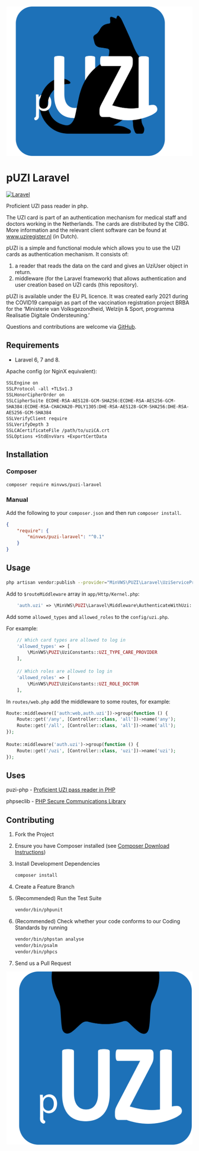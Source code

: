 ![pUZI logo](pUZI.svg "pUZI logo")
# pUZI Laravel

[![Laravel](https://github.com/minvws/pUZI-laravel/actions/workflows/test.yml/badge.svg)](https://github.com/minvws/pUZI-laravel/actions/workflows/test.yml)

Proficient UZI pass reader in php.

The UZI card is part of an authentication mechanism for medical staff and doctors working in the Netherlands. The cards are distributed by the CIBG. More information and the relevant client software can be found at www.uziregister.nl (in Dutch).

pUZI is a simple and functional module which allows you to use the UZI cards as authentication mechanism. It consists of:

1. a reader that reads the data on the card and gives an UziUser object in return.
2. middleware (for the Laravel framework) that allows authentication and user creation based on UZI cards (this repository).

pUZI is available under the EU PL licence. It was created early 2021 during the COVID19 campaign as part of the vaccination registration project BRBA for the ‘Ministerie van Volksgezondheid, Welzijn & Sport, programma Realisatie Digitale Ondersteuning.’

Questions and contributions are welcome via [GitHub](https://github.com/minvws/pUZI-laravel/issues).

## Requirements

* Laravel 6, 7 and 8.

Apache config (or NginX equivalent):
```apacheconf
SSLEngine on
SSLProtocol -all +TLSv1.3
SSLHonorCipherOrder on
SSLCipherSuite ECDHE-RSA-AES128-GCM-SHA256:ECDHE-RSA-AES256-GCM-SHA384:ECDHE-RSA-CHACHA20-POLY1305:DHE-RSA-AES128-GCM-SHA256:DHE-RSA-AES256-GCM-SHA384
SSLVerifyClient require
SSLVerifyDepth 3
SSLCACertificateFile /path/to/uziCA.crt
SSLOptions +StdEnvVars +ExportCertData
```

## Installation

### Composer

```sh
composer require minvws/puzi-laravel
```

### Manual

Add the following to your `composer.json` and then run `composer install`.

```json
{
    "require": {
        "minvws/puzi-laravel": "^0.1"
    }
}
```

## Usage

```sh
php artisan vendor:publish --provider="MinVWS\PUZI\Laravel\UziServiceProvider"
```

Add to `$routeMiddleware` array in `app/Http/Kernel.php`:

```php
    'auth.uzi' => \MinVWS\PUZI\Laravel\Middleware\AuthenticateWithUzi::class,
```

Add some `allowed_types` and `allowed_roles` to the `config/uzi.php`.

For example:
```php
    // Which card types are allowed to log in
    'allowed_types' => [
        \MinVWS\PUZI\UziConstants::UZI_TYPE_CARE_PROVIDER
    ],

    // Which roles are allowed to log in
    'allowed_roles' => [
        \MinVWS\PUZI\UziConstants::UZI_ROLE_DOCTOR
    ],
```

In `routes/web.php` add the middleware to some routes, for example:
```php
Route::middleware(['auth:web,auth.uzi'])->group(function () {
    Route::get('/any', [Controller::class, 'all'])->name('any');
    Route::get('/all', [Controller::class, 'all'])->name('all');
});

Route::middleware('auth.uzi')->group(function () {
    Route::get('/uzi', [Controller::class, 'uzi'])->name('uzi');
});
```

## Uses

puzi-php - [Proficient UZI pass reader in PHP](https://github.com/minvws/pUZI-php)

phpseclib - [PHP Secure Communications Library](https://phpseclib.com/)

## Contributing

1. Fork the Project

2. Ensure you have Composer installed (see [Composer Download Instructions](https://getcomposer.org/download/))

3. Install Development Dependencies

    ```sh
    composer install
    ```

4. Create a Feature Branch

5. (Recommended) Run the Test Suite

    ```sh
    vendor/bin/phpunit
    ```
6. (Recommended) Check whether your code conforms to our Coding Standards by running

    ```sh
    vendor/bin/phpstan analyse
    vendor/bin/psalm
    vendor/bin/phpcs
    ```

7. Send us a Pull Request

![pUZI](pUZI-hidden.svg "pUZI")